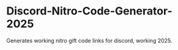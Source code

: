 # Discord-Nitro-Code-Generator-2025
Generates working nitro gift code links for discord, working 2025.
